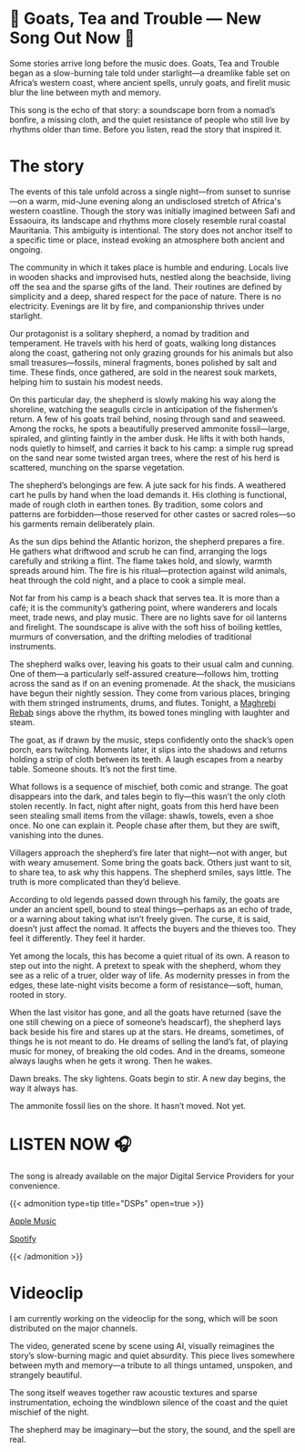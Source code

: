 # 🎵 Goats, Tea and Trouble — New Song Out Now 🌙


Some stories arrive long before the music does. Goats, Tea and Trouble began as a slow-burning tale told under starlight—a dreamlike fable set on Africa’s western coast, where ancient spells, unruly goats, and firelit music blur the line between myth and memory.

This song is the echo of that story: a soundscape born from a nomad’s bonfire, a missing cloth, and the quiet resistance of people who still live by rhythms older than time. Before you listen, read the story that inspired it.

# The story

The events of this tale unfold across a single night—from sunset to sunrise—on a warm, mid-June evening along an undisclosed stretch of Africa's western coastline. Though the story was initially imagined between Safi and Essaouira, its landscape and rhythms more closely resemble rural coastal Mauritania. This ambiguity is intentional. The story does not anchor itself to a specific time or place, instead evoking an atmosphere both ancient and ongoing.

The community in which it takes place is humble and enduring. Locals live in wooden shacks and improvised huts, nestled along the beachside, living off the sea and the sparse gifts of the land. Their routines are defined by simplicity and a deep, shared respect for the pace of nature. There is no electricity. Evenings are lit by fire, and companionship thrives under starlight.

Our protagonist is a solitary shepherd, a nomad by tradition and temperament. He travels with his herd of goats, walking long distances along the coast, gathering not only grazing grounds for his animals but also small treasures—fossils, mineral fragments, bones polished by salt and time. These finds, once gathered, are sold in the nearest souk markets, helping him to sustain his modest needs.

On this particular day, the shepherd is slowly making his way along the shoreline, watching the seagulls circle in anticipation of the fishermen’s return. A few of his goats trail behind, nosing through sand and seaweed. Among the rocks, he spots a beautifully preserved ammonite fossil—large, spiraled, and glinting faintly in the amber dusk. He lifts it with both hands, nods quietly to himself, and carries it back to his camp: a simple rug spread on the sand near some twisted argan trees, where the rest of his herd is scattered, munching on the sparse vegetation.

The shepherd’s belongings are few. A jute sack for his finds. A weathered cart he pulls by hand when the load demands it. His clothing is functional, made of rough cloth in earthen tones. By tradition, some colors and patterns are forbidden—those reserved for other castes or sacred roles—so his garments remain deliberately plain.

As the sun dips behind the Atlantic horizon, the shepherd prepares a fire. He gathers what driftwood and scrub he can find, arranging the logs carefully and striking a flint. The flame takes hold, and slowly, warmth spreads around him. The fire is his ritual—protection against wild animals, heat through the cold night, and a place to cook a simple meal.

Not far from his camp is a beach shack that serves tea. It is more than a café; it is the community’s gathering point, where wanderers and locals meet, trade news, and play music. There are no lights save for oil lanterns and firelight. The soundscape is alive with the soft hiss of boiling kettles, murmurs of conversation, and the drifting melodies of traditional instruments.

The shepherd walks over, leaving his goats to their usual calm and cunning. One of them—a particularly self-assured creature—follows him, trotting across the sand as if on an evening promenade. At the shack, the musicians have begun their nightly session. They come from various places, bringing with them stringed instruments, drums, and flutes. Tonight, a [Maghrebi Rebab](https://en.wikipedia.org/wiki/Maghreb_rebab "Rebab") sings above the rhythm, its bowed tones mingling with laughter and steam.

The goat, as if drawn by the music, steps confidently onto the shack’s open porch, ears twitching. Moments later, it slips into the shadows and returns holding a strip of cloth between its teeth. A laugh escapes from a nearby table. Someone shouts. It’s not the first time.

What follows is a sequence of mischief, both comic and strange. The goat disappears into the dark, and tales begin to fly—this wasn’t the only cloth stolen recently. In fact, night after night, goats from this herd have been seen stealing small items from the village: shawls, towels, even a shoe once. No one can explain it. People chase after them, but they are swift, vanishing into the dunes.

Villagers approach the shepherd’s fire later that night—not with anger, but with weary amusement. Some bring the goats back. Others just want to sit, to share tea, to ask why this happens. The shepherd smiles, says little. The truth is more complicated than they’d believe.

According to old legends passed down through his family, the goats are under an ancient spell, bound to steal things—perhaps as an echo of trade, or a warning about taking what isn’t freely given. The curse, it is said, doesn’t just affect the nomad. It affects the buyers and the thieves too. They feel it differently. They feel it harder.

Yet among the locals, this has become a quiet ritual of its own. A reason to step out into the night. A pretext to speak with the shepherd, whom they see as a relic of a truer, older way of life. As modernity presses in from the edges, these late-night visits become a form of resistance—soft, human, rooted in story.

When the last visitor has gone, and all the goats have returned (save the one still chewing on a piece of someone’s headscarf), the shepherd lays back beside his fire and stares up at the stars. He dreams, sometimes, of things he is not meant to do. He dreams of selling the land’s fat, of playing music for money, of breaking the old codes. And in the dreams, someone always laughs when he gets it wrong. Then he wakes.

Dawn breaks. The sky lightens. Goats begin to stir. A new day begins, the way it always has.

The ammonite fossil lies on the shore. It hasn’t moved. Not yet.

# LISTEN NOW :headphones:

The song is already available on the major Digital Service Providers for your convenience.

{{< admonition type=tip title="DSPs" open=true >}}

[<i class="fa-brands fa-apple"></i> Apple Music](https://music.apple.com/it/album/goats-tea-and-trouble-single/1818500579 "Goats, Tea and Trouble")

[<i class="fa-brands fa-spotify"></i> Spotify](https://open.spotify.com/track/5LInrf0xqQ3iqp5AFD2j0x "Goats, Tea and Trouble")

{{< /admonition >}}

# Videoclip

I am currently working on the videoclip for the song, which will be soon distributed on the major channels.

The video, generated scene by scene using AI, visually reimagines the story’s slow-burning magic and quiet absurdity. This piece lives somewhere between myth and memory—a tribute to all things untamed, unspoken, and strangely beautiful.

The song itself weaves together raw acoustic textures and sparse instrumentation, echoing the windblown silence of the coast and the quiet mischief of the night.

The shepherd may be imaginary—but the story, the sound, and the spell are real.
